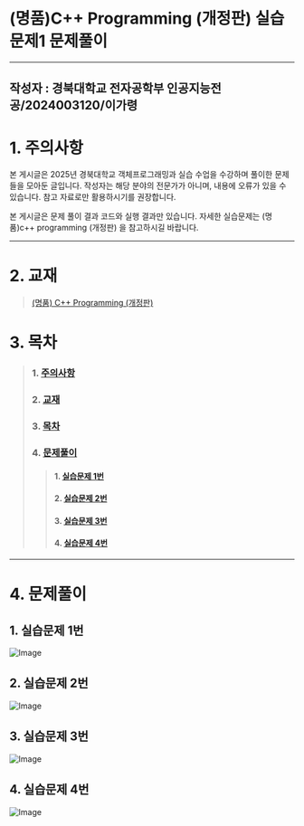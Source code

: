 <a name = "title"></a>
# (명품)C++ Programming (개정판) 실습문제1 문제풀이
---
<a name = "author"></a>
작성자 : 경북대학교 전자공학부 인공지능전공/2024003120/이가령
---
<a name = "caution"></a>
# 1. 주의사항

본 게시글은 2025년 경북대학교 객체프로그래밍과 실습 수업을 수강하며 풀이한 문제들을 모아둔 글입니다. 작성자는 해당 분야의 전문가가 아니며, 내용에 오류가 있을 수 있습니다. 참고 자료로만 활용하시기를 권장합니다.

본 게시글은 문제 풀이 결과 코드와 실행 결과만 있습니다. 자세한 실습문제는 (명품)c++ programming (개정판) 을 참고하시길 바랍니다.

---

<a name = "book"></a>
# 2. 교재
>[(명품) C++ Programming (개정판)](https://www.booksr.co.kr/product/%EB%AA%85%ED%92%88-c-programming%EA%B0%9C%EC%A0%95%ED%8C%90/)

<a name = "chapter"></a>
# 3. 목차
>### 1. <a href = "#caution">주의사항</a>
>### 2. <a href = "#book">교재</a>
>### 3. <a href = "#chapter">목차</a>
>### 4. <a href = "#result">문제풀이</a>
>>#### 1. <a href = "#cp1-1">실습문제 1번</a>
>>#### 2. <a href = "#cp1-2">실습문제 2번</a>
>>#### 3. <a href = "#cp1-3">실습문제 3번</a>
>>#### 4. <a href = "#cp1-4">실습문제 4번</a>
---
<a name = "result"></a>
# 4. 문제풀이
<a name = "cp1-1"></a>
## 1. 실습문제 1번
![Image](https://github.com/user-attachments/assets/6f1ae29b-d717-47ef-a77a-9c4ea4713375)
<a name = "cp1-2"></a>
## 2. 실습문제 2번
![Image](https://github.com/user-attachments/assets/eef20aa9-8d98-44e7-8025-140e8cb1f44c)
<a name = "cp1-3"></a>
## 3. 실습문제 3번
![Image](https://github.com/user-attachments/assets/036a577d-1a9c-4695-bdf4-af257814d75d)
<a name = "cp1-4"></a>
## 4. 실습문제 4번
![Image](https://github.com/user-attachments/assets/57ec0327-0bf2-4c5a-a5f3-27990ad015df)
